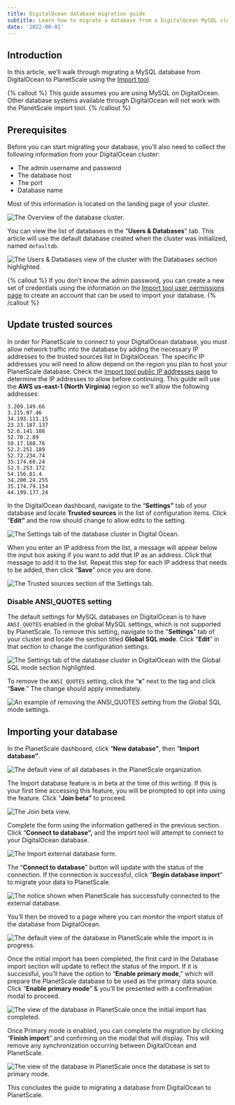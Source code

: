 ```yaml
---
title: DigitalOcean database migration guide
subtitle: Learn how to migrate a database from a DigitalOcean MySQL cluster into PlanetScale using the database Import tool.
date: '2022-08-01'
---
```


## Introduction

In this article, we’ll walk through migrating a MySQL database from DigitalOcean to PlanetScale using the [Import tool](/docs/imports/database-imports).

{% callout %}
This guide assumes you are using MySQL on DigitalOcean. Other database systems available through DigitalOcean will not
work with the PlanetScale import tool.
{% /callout %}

## Prerequisites

Before you can start migrating your database, you’ll also need to collect the following information from your DigitalOcean cluster:

- The admin username and password
- The database host
- The port
- Database name

Most of this information is located on the landing page of your cluster.

![The Overview of the database cluster.](/docs/imports/digitalocean-database-migration-guide/the-overview-of-the-database-cluster.png)

You can view the list of databases in the "**Users & Databases**" tab. This article will use the default database created when the cluster was initialized, named `defaultdb`.

![The Users & Databases view of the cluster with the Databases section highlighted.](/docs/imports/digitalocean-database-migration-guide/the-users-and-databases-view-of-the-cluster-with-the-databases-section-highlighted.png)

{% callout %}
If you don’t know the admin password, you can create a new set of credentials using the information on the [Import
tool user permissions page](/docs/imports/import-tool-user-requirements) to create an account that can be used to
import your database.
{% /callout %}

## Update trusted sources

In order for PlanetScale to connect to your DigitalOcean database, you must allow network traffic into the database by adding the necessary IP addresses to the trusted sources list in DigitalOcean. The specific IP addresses you will need to allow depend on the region you plan to host your PlanetScale database. Check the [Import tool public IP addresses page](/docs/imports/import-tool-migration-addresses) to determine the IP addresses to allow before continuing. This guide will use the **AWS us-east-1 (North Virginia)** region so we’ll allow the following addresses:

```
3.209.149.66
3.215.97.46
34.193.111.15
23.23.187.137
52.6.141.108
52.70.2.89
50.17.188.76
52.2.251.189
52.72.234.74
35.174.68.24
52.5.253.172
54.156.81.4
34.200.24.255
35.174.79.154
44.199.177.24
```

In the DigitalOcean dashboard, navigate to the “**Settings”** tab of your database and locate **Trusted sources** in the list of configuration items. Click “**Edit”** and the row should change to allow edits to the setting.

![The Settings tab of the database cluster in Digital Ocean.](/docs/imports/digitalocean-database-migration-guide/the-settings-tab-of-the-database-cluster-in-digital-ocean.png)

When you enter an IP address from the list, a message will appear below the input box asking if you want to add that IP as an address. Click that message to add it to the list. Repeat this step for each IP address that needs to be added, then click “**Save**” once you are done.

![The Trusted sources section of the Settings tab.](/docs/imports/digitalocean-database-migration-guide/the-trusted-sources-section-of-the-settings-tab.png)

### Disable ANSI_QUOTES setting

The default settings for MySQL databases on DigitalOcean is to have `ANSI_QUOTES` enabled in the global MySQL settings, which is not supported by PlanetScale. To remove this setting, navigate to the "**Settings**" tab of your cluster and locate the section titled **Global SQL mode**. Click “**Edit**” in that section to change the configuration settings.

![The Settings tab of the database cluster in DigitalOcean with the Global SQL mode section highlighted.](/docs/imports/digitalocean-database-migration-guide/the-settings-tab-of-the-database-cluster-in-digitalocean-with-the-global-sql-mode-section-highlighted.png)

To remove the `ANSI_QUOTES` setting, click the “**x**” next to the tag and click “**Save**.” The change should apply immediately.

![An example of removing the ANSI_QUOTES setting from the Global SQL mode settings.](/docs/imports/digitalocean-database-migration-guide/an-example-of-removing-the-ansi_quotes-setting-from-the-global-sql-mode-settings.png)

## Importing your database

In the PlanetScale dashboard, click “**New database”**, then “**Import database”**.

![The default view of all databases in the PlanetScale organization.](/docs/imports/digitalocean-database-migration-guide/the-default-view-of-all-databases-in-the-planetscale-organization.png)

The Import database feature is in beta at the time of this writing. If this is your first time accessing this feature, you will be prompted to opt into using the feature. Click “**Join beta”** to proceed.

![The Join beta view.](/docs/imports/digitalocean-database-migration-guide/the-join-beta-view.png)

Complete the form using the information gathered in the previous section. Click “**Connect to database”,** and the import tool will attempt to connect to your DigitalOcean database.

![The Import external database form.](/docs/imports/digitalocean-database-migration-guide/the-import-external-database-form.png)

The “**Connect to database**” button will update with the status of the connection. If the connection is successful, click “**Begin database import**” to migrate your data to PlanetScale.

![The notice shown when PlanetScale has successfully connected to the external database.](/docs/imports/digitalocean-database-migration-guide/the-notice-shown-when-planetscale-has-successfully-connected-to-the-external-database.png)

You’ll then be moved to a page where you can monitor the import status of the database from DigitalOcean.

![The default view of the database in PlanetScale while the import is in progress.](/docs/imports/digitalocean-database-migration-guide/the-default-view-of-the-database-in-planetscale-while-the-import-is-in-progress.png)

Once the initial import has been completed, the first card in the Database import section will update to reflect the status of the import. If it is successful, you’ll have the option to “**Enable primary mode**,” which will prepare the PlanetScale database to be used as the primary data source. Click “**Enable primary mode**” & you’ll be presented with a confirmation modal to proceed.

![The view of the database in PlanetScale once the initial import has completed.](/docs/imports/digitalocean-database-migration-guide/the-view-of-the-database-in-planetscale-once-the-initial-import-has-completed.png)

Once Primary mode is enabled, you can complete the migration by clicking “**Finish import**” and confirming on the modal that will display. This will remove any synchronization occurring between DigitalOcean and PlanetScale.

![The view of the database in PlanetScale once the database is set to primary mode.](/docs/imports/digitalocean-database-migration-guide/the-view-of-the-database-in-planetscale-once-the-database-is-set-to-primary-mode.png)

This concludes the guide to migrating a database from DigitalOcean to PlanetScale.
